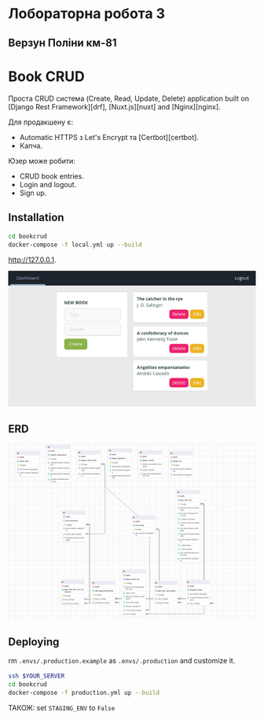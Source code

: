 # Лобораторна робота 3
## Веpзун Поліни км-81

# Book CRUD

Проста CRUD система (Create, Read, Update, Delete) application built on [Django Rest Framework][drf], [Nuxt.js][nuxt] and [Nginx][nginx].

Для продакшену є:

- Automatic HTTPS з Let's Encrypt та [Certbot][certbot].
- Капча.

Юзер може робити:

- CRUD book entries.
- Login and logout.
- Sign up.

## Installation


```bash
cd bookcrud
docker-compose -f local.yml up --build
```

http://127.0.0.1.

![Screenshot](screenshot.png)

## ERD

![ERD](erd.png)

## Deploying

rm `.envs/.production.example` as `.envs/.production` and customize it.

```bash
ssh $YOUR_SERVER
cd bookcrud
docker-compose -f production.yml up --build
```

ТАКОЖ: set `STAGING_ENV` to `False`
